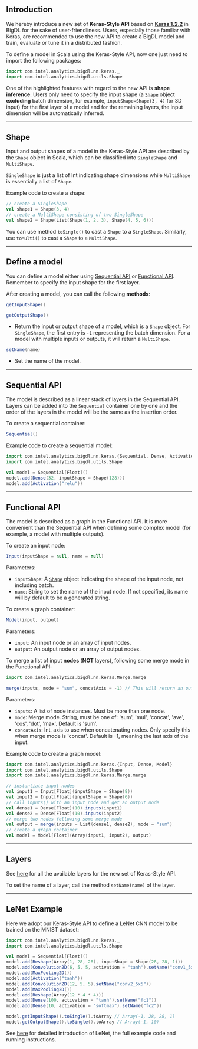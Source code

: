 ## **Introduction**
We hereby introduce a new set of __Keras-Style API__ based on [__Keras 1.2.2__](https://faroit.github.io/keras-docs/1.2.2/) in BigDL for the sake of user-friendliness. Users, especially those familiar with Keras, are recommended to use the new API to create a BigDL model and train, evaluate or tune it in a distributed fashion.

To define a model in Scala using the Keras-Style API, now one just need to import the following packages:

```scala
import com.intel.analytics.bigdl.nn.keras._
import com.intel.analytics.bigdl.utils.Shape
```

One of the highlighted features with regard to the new API is __shape inference__. Users only need to specify the input shape (a [`Shape`](#shape) object __excluding__ batch dimension, for example, `inputShape=Shape(3, 4)` for 3D input) for the first layer of a model and for the remaining layers, the input dimension will be automatically inferred.


---
## **Shape**
Input and output shapes of a model in the Keras-Style API are described by the `Shape` object in Scala, which can be classified into `SingleShape` and `MultiShape`.

`SingleShape` is just a list of Int indicating shape dimensions while `MultiShape` is essentially a list of `Shape`.

Example code to create a shape:
```scala
// create a SingleShape
val shape1 = Shape(3, 4)
// create a MultiShape consisting of two SingleShape
val shape2 = Shape(List(Shape(1, 2, 3), Shape(4, 5, 6)))
```
You can use method `toSingle()` to cast a `Shape` to a `SingleShape`. Similarly, use `toMulti()` to cast a `Shape` to a `MultiShape`.


---
## **Define a model**
You can define a model either using [Sequential API](#sequential-api) or [Functional API](#functional-api). Remember to specify the input shape for the first layer.

After creating a model, you can call the following __methods__:

```scala
getInputShape()
```
```scala
getOutputShape()
```
* Return the input or output shape of a model, which is a [`Shape`](#shape) object. For `SingleShape`, the first entry is `-1` representing the batch dimension. For a model with multiple inputs or outputs, it will return a `MultiShape`.

```scala
setName(name)
```
* Set the name of the model.


---
## **Sequential API**
The model is described as a linear stack of layers in the Sequential API. Layers can be added into the `Sequential` container one by one and the order of the layers in the model will be the same as the insertion order.

To create a sequential container:
```scala
Sequential()
```

Example code to create a sequential model:
```scala
import com.intel.analytics.bigdl.nn.keras.{Sequential, Dense, Activation}
import com.intel.analytics.bigdl.utils.Shape

val model = Sequential[Float]()
model.add(Dense(32, inputShape = Shape(128)))
model.add(Activation("relu"))
```


---
## **Functional API**
The model is described as a graph in the Functional API. It is more convenient than the Sequential API when defining some complex model (for example, a model with multiple outputs).

To create an input node:
```scala
Input(inputShape = null, name = null)
```
Parameters:

* `inputShape`: A [`Shape`](#shape) object indicating the shape of the input node, not including batch.
* `name`: String to set the name of the input node. If not specified, its name will by default to be a generated string.

To create a graph container:
```scala
Model(input, output)
```
Parameters:

* `input`: An input node or an array of input nodes.
* `output`: An output node or an array of output nodes.

To merge a list of input __nodes__ (__NOT__ layers), following some merge mode in the Functional API:
```scala
import com.intel.analytics.bigdl.nn.keras.Merge.merge

merge(inputs, mode = "sum", concatAxis = -1) // This will return an output NODE.
```

Parameters:

* `inputs`: A list of node instances. Must be more than one node.
* `mode`: Merge mode. String, must be one of: 'sum', 'mul', 'concat', 'ave', 'cos', 'dot', 'max'. Default is 'sum'.
* `concatAxis`: Int, axis to use when concatenating nodes. Only specify this when merge mode is 'concat'. Default is -1, meaning the last axis of the input.

Example code to create a graph model:
```scala
import com.intel.analytics.bigdl.nn.keras.{Input, Dense, Model}
import com.intel.analytics.bigdl.utils.Shape
import com.intel.analytics.bigdl.nn.keras.Merge.merge

// instantiate input nodes
val input1 = Input[Float](inputShape = Shape(8))
val input2 = Input[Float](inputShape = Shape(6))
// call inputs() with an input node and get an output node
val dense1 = Dense[Float](10).inputs(input1)
val dense2 = Dense[Float](10).inputs(input2)
// merge two nodes following some merge mode
val output = merge(inputs = List(dense1, dense2), mode = "sum")
// create a graph container
val model = Model[Float](Array(input1, input2), output)
```


---
## **Layers**
See [here](Layers/core.md) for all the available layers for the new set of Keras-Style API.

To set the name of a layer, call the method `setName(name)` of the layer.


---
## **LeNet Example**
Here we adopt our Keras-Style API to define a LeNet CNN model to be trained on the MNIST dataset:

```scala
import com.intel.analytics.bigdl.nn.keras._
import com.intel.analytics.bigdl.utils.Shape

val model = Sequential[Float]()
model.add(Reshape(Array(1, 28, 28), inputShape = Shape(28, 28, 1)))
model.add(Convolution2D(6, 5, 5, activation = "tanh").setName("conv1_5x5"))
model.add(MaxPooling2D())
model.add(Activation("tanh"))
model.add(Convolution2D(12, 5, 5).setName("conv2_5x5"))
model.add(MaxPooling2D())
model.add(Reshape(Array(12 * 4 * 4)))
model.add(Dense(100, activation = "tanh").setName("fc1"))
model.add(Dense(10, activation = "softmax").setName("fc2"))

model.getInputShape().toSingle().toArray // Array(-1, 28, 28, 1)
model.getOutputShape().toSingle().toArray // Array(-1, 10)
```
See [here](https://github.com/intel-analytics/BigDL/tree/master/spark/dl/src/main/scala/com/intel/analytics/bigdl/example/keras) for detailed introduction of LeNet, the full example code and running instructions.